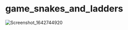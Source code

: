 ﻿# game_snakes_and_ladders

![Screenshot_1642744920](https://user-images.githubusercontent.com/39925526/150474621-c807baf0-4a30-466b-a4e6-a9e5b8331ab7.png)
